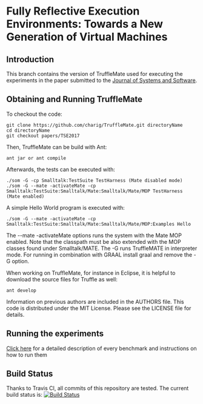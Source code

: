 Fully Reflective Execution Environments: Towards a New Generation of Virtual Machines
=============================================================================================

Introduction
------------

This branch contains the version of TruffleMate used for executing the experiments in the paper submitted to the [Journal of Systems and Software][JSS]. 

Obtaining and Running TruffleMate
--------------------------------

To checkout the code:

    git clone https://github.com/charig/TruffleMate.git directoryName
    cd directoryName
    git checkout papers/TSE2017

Then, TruffleMate can be build with Ant:

    ant jar or ant compile

Afterwards, the tests can be executed with:

    ./som -G -cp Smalltalk:TestSuite TestHarness (Mate disabled mode)
    ./som -G --mate -activateMate -cp Smalltalk:TestSuite:Smalltalk/Mate:Smalltalk/Mate/MOP TestHarness (Mate enabled)
   
A simple Hello World program is executed with:

    ./som -G --mate -activateMate -cp Smalltalk:TestSuite:Smalltalk/Mate:Smalltalk/Mate/MOP:Examples Hello

The --mate -activateMate options runs the system with the Mate MOP enabled. Note that the classpath must be also extended with the MOP classes found under Smalltalk/MATE. The -G runs TruffleMATE in interpreter mode. For running in combination with GRAAL install graal and remove the -G option.

When working on TruffleMate, for instance in Eclipse, it is helpful to download
the source files for Truffle as well:

    ant develop

Information on previous authors are included in the AUTHORS file. This code is
distributed under the MIT License. Please see the LICENSE file for details.

Running the experiments
-------------------------

[Click here](Documentation/Experiments.md) for a detailed description of every benchmark and instructions on how to run them

Build Status
------------

Thanks to Travis CI, all commits of this repository are tested.
The current build status is: [![Build Status](
https://travis-ci.org/charig/TruffleMATE.png)](https://travis-ci.org/charig/TruffleMATE)

 [JSS]: http://www.journals.elsevier.com/journal-of-systems-and-software
